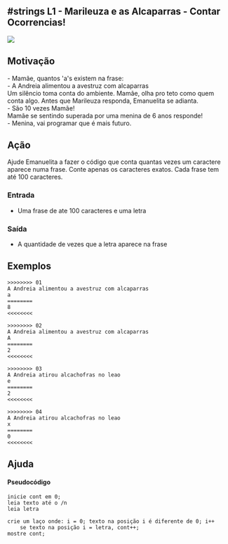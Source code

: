 ## #strings L1 - Marileuza e as Alcaparras - Contar Ocorrencias!


![](__capa.jpg)

## Motivação

\- Mamãe, quantos 'a's existem na frase:  
\- A Andreia alimentou a avestruz com alcaparras  
Um silêncio toma conta do ambiente. Mamãe, olha pro teto como quem conta algo. Antes que Marileuza responda, Emanuelita se adianta.  
\- São 10 vezes Mamãe!  
Mamãe se sentindo superada por uma menina de 6 anos responde!  
\- Menina, vai programar que é mais futuro.

## Ação

Ajude Emanuelita a fazer o código que conta quantas vezes um caractere aparece numa frase. Conte apenas os caracteres exatos. Cada frase tem até 100 caracteres.

### Entrada

* Uma frase de ate 100 caracteres e uma letra  

### Saída

* A quantidade de vezes que a letra aparece na frase

## Exemplos

```
>>>>>>>> 01
A Andreia alimentou a avestruz com alcaparras
a
========
8
<<<<<<<<

>>>>>>>> 02
A Andreia alimentou a avestruz com alcaparras
A
========
2
<<<<<<<<

>>>>>>>> 03
A Andreia atirou alcachofras no leao
e
========
2
<<<<<<<<

>>>>>>>> 04
A Andreia atirou alcachofras no leao
x
========
0
<<<<<<<<
```
## Ajuda

#### Pseudocódigo
```
inicie cont em 0;
leia texto até o /n
leia letra

crie um laço onde: i = 0; texto na posição i é diferente de 0; i++
    se texto na posição i = letra, cont++;
mostre cont;
```
#
